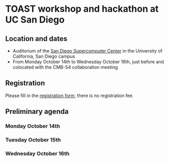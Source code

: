 # TOAST workshop and hackathon at UC San Diego

## Location and dates

* Auditorium of the [San Diego Supercomputer Center](https://goo.gl/maps/PMgtzSJ6HCjaBefq9) in the University of California, San Diego campus
* From Monday October 14th to Wednesday October 16th, just before and colocated with the CMB-S4 collaboration meeting

## Registration

Please fill in the [registration form](https://forms.gle/fM29yRg1JYgsyFyg9), there is no registration fee.

## Preliminary agenda

### Monday October 14th

### Tuesday October 15th

### Wednesday October 16th
